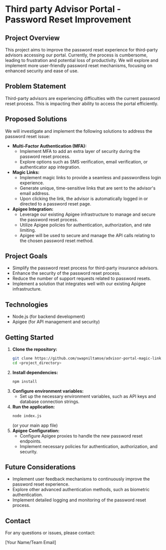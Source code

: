 # Third party Advisor Portal - Password Reset Improvement

## Project Overview

This project aims to improve the password reset experience for third-party advisors accessing our portal. 
Currently, the process is cumbersome, leading to frustration and potential loss of productivity. 
We will explore and implement more user-friendly password reset mechanisms, focusing on enhanced security and ease of use.

## Problem Statement

Third-party advisors are experiencing difficulties with the current password reset process. 
This is impacting their ability to access the portal efficiently.

## Proposed Solutions

We will investigate and implement the following solutions to address the password reset issue:

* **Multi-Factor Authentication (MFA):**
    * Implement MFA to add an extra layer of security during the password reset process.
    * Explore options such as SMS verification, email verification, or authenticator app integration.
* **Magic Links:**
    * Implement magic links to provide a seamless and passwordless login experience.
    * Generate unique, time-sensitive links that are sent to the advisor's email address.
    * Upon clicking the link, the advisor is automatically logged in or directed to a password reset page.
* **Apigee Integration:**
    * Leverage our existing Apigee infrastructure to manage and secure the password reset process.
    * Utilize Apigee policies for authentication, authorization, and rate limiting.
    * Apigee will be used to secure and manage the API calls relating to the chosen password reset method.

## Project Goals

* Simplify the password reset process for third-party insurance advisors.
* Enhance the security of the password reset process.
* Reduce the number of support requests related to password resets.
* Implement a solution that integrates well with our existing Apigee infrastructure.

## Technologies

* Node.js (for backend development)
* Apigee (for API management and security)

## Getting Started

1.  **Clone the repository:**
    ```bash
    git clone https://github.com/swapniltamse/advisor-portal-magic-link-mfa
    cd <project_directory>
    ```
2.  **Install dependencies:**
    ```bash
    npm install
    ```
3.  **Configure environment variables:**
    * Set up the necessary environment variables, such as API keys and database connection strings.
4.  **Run the application:**
    ```bash
    node index.js
    ```
    (or your main app file)
5.  **Apigee Configuration:**
    * Configure Apigee proxies to handle the new password reset endpoints.
    * Implement necessary policies for authentication, authorization, and security.

## Future Considerations

* Implement user feedback mechanisms to continuously improve the password reset experience.
* Explore other advanced authentication methods, such as biometric authentication.
* Implement detailed logging and monitoring of the password reset process.

## Contact

For any questions or issues, please contact:

[Your Name/Team Email]
